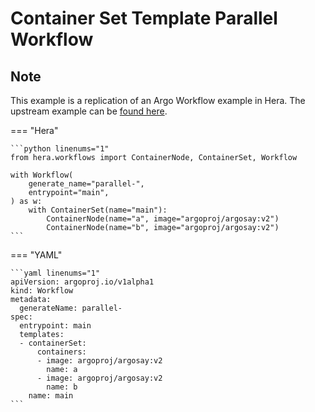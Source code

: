 # Container Set Template  Parallel Workflow

## Note

This example is a replication of an Argo Workflow example in Hera.
The upstream example can be [found here](https://github.com/argoproj/argo-workflows/blob/main/examples/container-set-template/parallel-workflow.yaml).




=== "Hera"

    ```python linenums="1"
    from hera.workflows import ContainerNode, ContainerSet, Workflow

    with Workflow(
        generate_name="parallel-",
        entrypoint="main",
    ) as w:
        with ContainerSet(name="main"):
            ContainerNode(name="a", image="argoproj/argosay:v2")
            ContainerNode(name="b", image="argoproj/argosay:v2")
    ```

=== "YAML"

    ```yaml linenums="1"
    apiVersion: argoproj.io/v1alpha1
    kind: Workflow
    metadata:
      generateName: parallel-
    spec:
      entrypoint: main
      templates:
      - containerSet:
          containers:
          - image: argoproj/argosay:v2
            name: a
          - image: argoproj/argosay:v2
            name: b
        name: main
    ```

